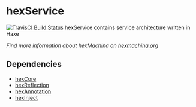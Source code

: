 # hexService

[![TravisCI Build Status](https://travis-ci.org/DoclerLabs/hexService.svg?branch=master)](https://travis-ci.org/DoclerLabs/hexService)
hexService contains service architecture written in Haxe

*Find more information about hexMachina on [hexmachina.org](http://hexmachina.org/)*

## Dependencies

* [hexCore](https://github.com/DoclerLabs/hexCore)
* [hexReflection](https://github.com/DoclerLabs/hexReflection)
* [hexAnnotation](https://github.com/DoclerLabs/hexAnnotation)
* [hexInject](https://github.com/DoclerLabs/hexInject)
